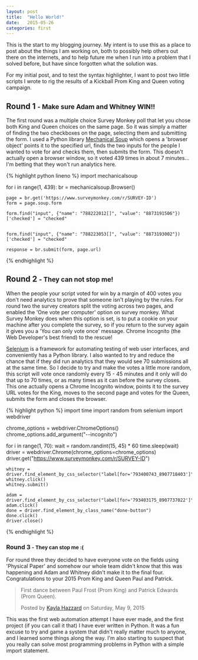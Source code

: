 ```yaml
---
layout: post
title:  "Hello World!"
date:   2015-05-26
categories: first
---
```


This is the start to my blogging journey. My intent is to use this as a place to post about the things I am working on, both to possibly help others out there on the internets, and to help future me when I run into a problem that I solved before, but have since forgotten what the solution was.

For my initial post, and to test the syntax highlighter, I want to post two little scripts I wrote to rig the results of a Kickball Prom King and Queen voting campaign.

## Round 1 <small>- Make sure Adam and Whitney WIN!!</small>

The first round was a multiple choice Survey Monkey poll that let you chose both King and Queen choices on the same page. So it was simply a matter of finding the two checkboxes on the page, selecting them and submitting the form. I used a Python library [Mechanical Soup][ms] which opens a 'browser object' points it to the specified url, finds the two inputs for the people I wanted to vote for and checks them, then submits the form. This doesn't actually open a browser window, so it voted 439 times in about 7 minutes... I'm betting that they won't run analytics here.

{% highlight python lineno %}
import mechanicalsoup

for i in range(1, 439):
    br = mechanicalsoup.Browser()

    page = br.get('https://www.surveymonkey.com/r/SURVEY-ID')
    form = page.soup.form

    form.find("input", {"name": "788222012[]", "value": "8873191506"})['checked'] = "checked"


    form.find("input", {"name": "788223053[]", "value": "8873193002"})['checked'] = "checked"

    response = br.submit(form, page.url)
{% endhighlight %}


## Round 2 <small>- They can not stop me!</small>

When the people your script voted for win by a margin of 400 votes you don't need analytics to prove that someone isn't playing by the rules. For round two the survey creators split the voting across two pages, and enabled the 'One vote per computer' option on survey monkey. What Survey Monkey does when this option is set, is to put a cookie on your machine after you complete the survey, so if you return to the survey again it gives you a 'You can only vote once' message. Chrome Incognito (the Web Developer's best friend) to the rescue!

[Selenium][se] is a framework for automating testing of web user interfaces, and conveniently has a Python library. I also wanted to try and reduce the chance that if they did run analytics that they would see 70 submissions all at the same time. So I decide to try and make the votes a little more random, this script will vote once randomly every 15 - 45 minutes and it only will do that up to 70 times, or as many times as it can before the survey closes. This one actually opens a Chrome Incognito window, points it to the survey URL votes for the King, moves to the second page and votes for the Queen, submits the form and closes the browser.

{% highlight python %}
import time
import random
from selenium import webdriver

chrome_options = webdriver.ChromeOptions()
chrome_options.add_argument("--incognito")

for i in range(1, 70):
    wait = random.randint(15, 45) * 60
    time.sleep(wait)
    driver = webdriver.Chrome(chrome_options=chrome_options)
    driver.get("https://www.surveymonkey.com/r/SURVEY-ID")

    whitney = driver.find_element_by_css_selector("label[for='793400743_8907718403']")
    whitney.click()
    whitney.submit()

    adam = driver.find_element_by_css_selector("label[for='793403175_8907737022']")
    adam.click()
    done = driver.find_element_by_class_name("done-button")
    done.click()
    driver.close()
{% endhighlight %}


### Round 3 <small>- They can stop me :\(</small>

For round three they decided to have everyone vote on the fields using 'Physical Paper' and somehow our whole team didn't know that this was happening and Adam and Whitney didn't make it to the final four. Congratulations to your 2015 Prom King and Queen Paul and Patrick.
<p>
<div id="fb-root"></div><script>(function(d, s, id) {  var js, fjs = d.getElementsByTagName(s)[0];  if (d.getElementById(id)) return;  js = d.createElement(s); js.id = id;  js.src = "//connect.facebook.net/en_US/sdk.js#xfbml=1&version=v2.3";  fjs.parentNode.insertBefore(js, fjs);}(document, 'script', 'facebook-jssdk'));</script><div class="fb-video" data-allowfullscreen="true" data-href="/kaylahazzard12/videos/vb.712569687/10153780970324688/?type=1"><div class="fb-xfbml-parse-ignore"><blockquote cite="/kaylahazzard12/videos/10153780970324688/"><a href="/kaylahazzard12/videos/10153780970324688/"></a><p>First dance between Paul Frost (Prom King) and Patrick Edwards (Prom Queen).</p>Posted by <a href="https://www.facebook.com/kaylahazzard12">Kayla Hazzard</a> on Saturday, May 9, 2015</blockquote></div></div>
</p>


This was the first web automation attempt I have ever made, and the first project (if you can call it that) I have ever written in Python. It was a fun excuse to try and game a system that didn't really matter much to anyone, and I learned some things along the way. I'm also starting to suspect that you really can solve most programming problems in Python with a simple import statement.

[ms]:   https://github.com/hickford/MechanicalSoup
[se]:   https://selenium-python.readthedocs.org/